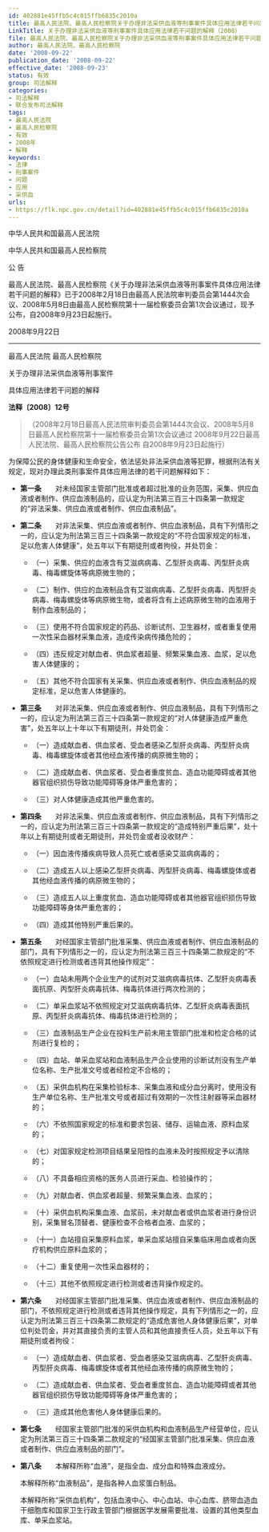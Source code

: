 ```yaml
---
id: 402881e45ffb5c4c015ffb6835c2010a
title: 最高人民法院、最高人民检察院关于办理非法采供血液等刑事案件具体应用法律若干问题的解释
LinkTitle: 关于办理非法采供血液等刑事案件具体应用法律若干问题的解释（2008）
file: 最高人民法院、最高人民检察院关于办理非法采供血液等刑事案件具体应用法律若干问题的解释_20080922_402881e45ffb5c4c015ffb6835c2010a.docx
author: 最高人民法院、最高人民检察院
date: '2008-09-22'
publication_date: '2008-09-22'
effective_date: '2008-09-23'
status: 有效
group: 司法解释
categories:
- 司法解释
- 联合发布司法解释
tags:
- 最高人民法院
- 最高人民检察院
- 有效
- 2008年
- 解释
keywords:
- 法律
- 刑事案件
- 问题
- 应用
- 采供血
urls:
- https://flk.npc.gov.cn/detail?id=402881e45ffb5c4c015ffb6835c2010a
---
```


中华人民共和国最高人民法院

中华人民共和国最高人民检察院

公 告

最高人民法院、最高人民检察院《关于办理非法采供血液等刑事案件具体应用法律若干问题的解释》已于2008年2月18日由最高人民法院审判委员会第1444次会议、2008年5月8日由最高人民检察院第十一届检察委员会第1次会议通过，现予公布，自2008年9月23日起施行。

2008年9月22日

---

最高人民法院 最高人民检察院

关于办理非法采供血液等刑事案件

具体应用法律若干问题的解释

**法释〔2008〕12号**

> （2008年2月18日最高人民法院审判委员会第1444次会议、2008年5月8日最高人民检察院第十一届检察委员会第1次会议通过 2008年9月22日最高人民法院、最高人民检察院公告公布 自2008年9月23日起施行）

为保障公民的身体健康和生命安全，依法惩处非法采供血液等犯罪，根据刑法有关规定，现对办理此类刑事案件具体应用法律的若干问题解释如下：

- **第一条**　　对未经国家主管部门批准或者超过批准的业务范围，采集、供应血液或者制作、供应血液制品的，应认定为刑法第三百三十四条第一款规定的“非法采集、供应血液或者制作、供应血液制品”。

- **第二条**　　对非法采集、供应血液或者制作、供应血液制品，具有下列情形之一的，应认定为刑法第三百三十四条第一款规定的“不符合国家规定的标准，足以危害人体健康”，处五年以下有期徒刑或者拘役，并处罚金：

  - （一）采集、供应的血液含有艾滋病病毒、乙型肝炎病毒、丙型肝炎病毒、梅毒螺旋体等病原微生物的；

  - （二）制作、供应的血液制品含有艾滋病病毒、乙型肝炎病毒、丙型肝炎病毒、梅毒螺旋体等病原微生物，或者将含有上述病原微生物的血液用于制作血液制品的；

  - （三）使用不符合国家规定的药品、诊断试剂、卫生器材，或者重复使用一次性采血器材采集血液，造成传染病传播危险的；

  - （四）违反规定对献血者、供血浆者超量、频繁采集血液、血浆，足以危害人体健康的；

  - （五）其他不符合国家有关采集、供应血液或者制作、供应血液制品的规定标准，足以危害人体健康的。

- **第三条**　　对非法采集、供应血液或者制作、供应血液制品，具有下列情形之一的，应认定为刑法第三百三十四条第一款规定的“对人体健康造成严重危害”，处五年以上十年以下有期徒刑，并处罚金：

  - （一）造成献血者、供血浆者、受血者感染乙型肝炎病毒、丙型肝炎病毒、梅毒螺旋体或者其他经血液传播的病原微生物的；

  - （二）造成献血者、供血浆者、受血者重度贫血、造血功能障碍或者其他器官组织损伤导致功能障碍等身体严重危害的；

  - （三）对人体健康造成其他严重危害的。

- **第四条**　　对非法采集、供应血液或者制作、供应血液制品，具有下列情形之一的，应认定为刑法第三百三十四条第一款规定的“造成特别严重后果”，处十年以上有期徒刑或者无期徒刑，并处罚金或者没收财产：

  - （一）因血液传播疾病导致人员死亡或者感染艾滋病病毒的；

  - （二）造成五人以上感染乙型肝炎病毒、丙型肝炎病毒、梅毒螺旋体或者其他经血液传播的病原微生物的；

  - （三）造成五人以上重度贫血、造血功能障碍或者其他器官组织损伤导致功能障碍等身体严重危害的；

  - （四）造成其他特别严重后果的。

- **第五条**　　对经国家主管部门批准采集、供应血液或者制作、供应血液制品的部门，具有下列情形之一的，应认定为刑法第三百三十四条第二款规定的“不依照规定进行检测或者违背其他操作规定”：

  - （一）血站未用两个企业生产的试剂对艾滋病病毒抗体、乙型肝炎病毒表面抗原、丙型肝炎病毒抗体、梅毒抗体进行两次检测的；

  - （二）单采血浆站不依照规定对艾滋病病毒抗体、乙型肝炎病毒表面抗原、丙型肝炎病毒抗体、梅毒抗体进行检测的；

  - （三）血液制品生产企业在投料生产前未用主管部门批准和检定合格的试剂进行复检的；

  - （四）血站、单采血浆站和血液制品生产企业使用的诊断试剂没有生产单位名称、生产批准文号或者经检定不合格的；

  - （五）采供血机构在采集检验标本、采集血液和成分血分离时，使用没有生产单位名称、生产批准文号或者超过有效期的一次性注射器等采血器材的；

  - （六）不依照国家规定的标准和要求包装、储存、运输血液、原料血浆的；

  - （七）对国家规定检测项目结果呈阳性的血液未及时按照规定予以清除的；

  - （八）不具备相应资格的医务人员进行采血、检验操作的；

  - （九）对献血者、供血浆者超量、频繁采集血液、血浆的；

  - （十）采供血机构采集血液、血浆前，未对献血者或供血浆者进行身份识别，采集冒名顶替者、健康检查不合格者血液、血浆的；

  - （十一）血站擅自采集原料血浆，单采血浆站擅自采集临床用血或者向医疗机构供应原料血浆的；

  - （十二）重复使用一次性采血器材的；

  - （十三）其他不依照规定进行检测或者违背操作规定的。

- **第六条**　　对经国家主管部门批准采集、供应血液或者制作、供应血液制品的部门，不依照规定进行检测或者违背其他操作规定，具有下列情形之一的，应认定为刑法第三百三十四条第二款规定的“造成危害他人身体健康后果”，对单位判处罚金，并对其直接负责的主管人员和其他直接责任人员，处五年以下有期徒刑或者拘役：

  - （一）造成献血者、供血浆者、受血者感染艾滋病病毒、乙型肝炎病毒、丙型肝炎病毒、梅毒螺旋体或者其他经血液传播的病原微生物的；

  - （二）造成献血者、供血浆者、受血者重度贫血、造血功能障碍或者其他器官组织损伤导致功能障碍等身体严重危害的；

  - （三）造成其他危害他人身体健康后果的。

- **第七条**　　经国家主管部门批准的采供血机构和血液制品生产经营单位，应认定为刑法第三百三十四条第二款规定的“经国家主管部门批准采集、供应血液或者制作、供应血液制品的部门”。

- **第八条**　　本解释所称“血液”，是指全血、成分血和特殊血液成分。

  本解释所称“血液制品”，是指各种人血浆蛋白制品。

  本解释所称“采供血机构”，包括血液中心、中心血站、中心血库、脐带血造血干细胞库和国家卫生行政主管部门根据医学发展需要批准、设置的其他类型血库、单采血浆站。
